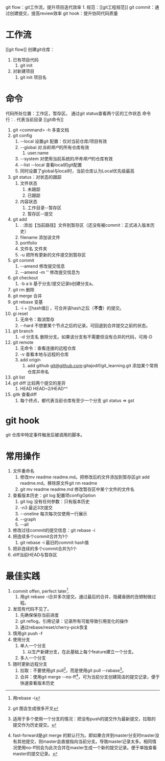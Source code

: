 git flow：git工作流，提升项目迭代效率
	1. 规范：[[git工程规范]] 
git commit：通过创建提交，提高review效率
git hook：提升协同代码质量
# 工作流
[[git flow]] 
创建git仓库：
1. 已有项目代码
	1. git init
2. 对新建项目
	1. git init 项目名

# 命令
代码所处位置：工作区，暂存区。
通过git status查看两个区的工作状态
命令行：. 代表当前目录
[[git命令]] 
1. git  \<command> -h 多查文档
2. git config
	1. --local 设置git 配置：仅对当前仓库/项目有效
	2. --global 对*当前用户*的所有仓库有效
		1. user.name
	3. --system 对使用当前系统的*所有用户*的仓库有效
	4. --list --local 查看local的git配置
	5. 同时设置了global与local时，当前仓库认为Local优先级最高
3. git status：对状态的跟踪
	1. 文件状态
		1. 未跟踪
		2. 已跟踪
	2. 内容状态
		1. 工作目录--暂存区
		2. 暂存区--提交
4. git add
	1. \. :添加【当前路径】文件到暂存区（还没有被commit：正式进入版本历史）
	2. filename 添加该文件
	3. portfolio
	4. 文件名 文件夹
	5. -u 把所有更新的文件提交到暂存区
5. git commit
	1. --amend 修改提交信息
	2. --amend -m '' 修改提交信息为
6. git checkout 
	1.  -b a b 基于分支/提交记录b创建分支a。
7. git rm   删除
8. git merge 合并
9. git rebase 变基
	1. -i  + [[hash值]] ，可合并该hash之后（**不含**）的提交。
10. gi reset
	1. 无命令：取消暂存
	2. --hard 不想要某个节点之后的记录。可回退到合并提交之前的状态。
11. git branch
	1. -d 分支名 删除分支。如果该分支有不需要但没有合并的代码，可用-D
12. git remote
	1. 无命令：查看连接的远程仓库
	2. -v  查看本地与远程的仓库
	3. add origin
		1. add github git@github.com:gitajodif/git_learning.git  添加某个常用仓库并命名
13. git list
14. git diff 比较两个提交的差异
	1. HEAD HEAD~2/HEAD^^
15. gitk 查看diff
	1. 每个终点，都代表当前仓库有至少一个分支
git status => gst
# git hook
git 仓库中特定事件触发后被调用的脚本。
# 常用操作
1. 文件重命名
	1. 修改mv readme readme.md。把修改后的文件添加到暂存区git add readme.md。移除原文件git rm readme
	2. git mv readme readme.md  修改暂存区中某个文件的文件名
2. 查看版本历史：git log 配置项configOption
	1. git log 没有任何参数：只有版本历史
	2. -n3 最近3次提交
	3. --oneline 每次每次仅使用一行展示
	4. --graph
	5. --all
3. 修改过往commit的提交信息：git rebase -i
4. 把连续多个commit合并为1个
	1. git rebase -i 最旧的commit hash值
5. 把非连续的多个commit合并为1个
6. diff当前HEAD与暂存区

# 最佳实践
1. commit offen, perfect later[^1].
	1. 用git rebase -i合并多次提交。通过最后的合并，隐藏香肠的丑陋制做过程。
2. 发现有代码不见了。
	1. 先确保保存当前进度
	2. git reflog。引用记录：记录所有可能导致引用变化的操作
	3. 通过rebase/reset/cherry-pick恢复
3. 慎用git push -f
4. 使用分支
	1. 单人一个分支
		1. 以生产新建分支，在此基础上每个feature建立一个分支。
	2. 多人一个分支
5. 随时更新远程分支
	1. 拉取：不要使用git pull[^2]，而是使用git pull --rabase[^3]。
	2. 合并：使用git merge --no-ff[^4]，可为当前分支创建简洁的提交记录，便于快速查看版本历史

[^1]: 用rebase -i
[^2]: git 图会生成很多开叉
[^3]: 适用于多个使用一个分支的情况：把没有push的提交作为最新提交，拉取的提交作为历史提交。
[^4]: fast-forward是git merge 的默认行为。即如果合并到master分支时master没有其他提交，则master会直接指向当前分支。导致master记录太多。相同情况使用no-ff则会为此次合并在master生成一个新的提交记录。便于单独查看master的提交记录。